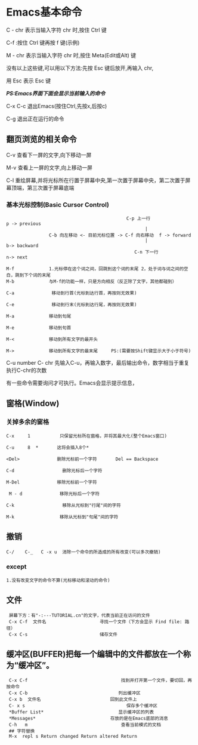 # Emacs基本命令

C - chr 表示当输入字符 chr 时,按住 Ctrl 键

C-f             :按住 Ctrl 键再按 f 键(示例)

M - chr 表示当输入字符 chr 时,按住 Meta(Edit或Alt) 键

没有以上这些键,可以用以下方法:先按 Esc 键后放开,再输入 chr,

用 Esc 表示 Esc 键

***PS:Emacs界面下面会显示当前输入的命令***

 C-x C-c     退出Emacs(按住Ctrl,先按x,后按c)

 C-g           退出正在运行的命令

##  翻页浏览的相关命令

 C-v          查看下一屏的文字,向下移动一屏

 M-v         查看上一屏的文字,向上移动一屏

 C-l           重绘屏幕,并将光标所在行置于屏幕中央,第一次置于屏幕中央，第二次置于屏幕顶端，第三次置于屏幕底端

### 基本光标控制(Basic Cursor Control)

                                                 C-p 上一行                          p -> previous
                                                        |
                    C-b 向左移动 <- 目前光标位置 -> C-f 向右移动  f -> forward  
                                                        |                             b-> backward
                                                    C-n 下一行                         n-> next
    
    M-f             1.光标停在这个词之间，回跳到这个词的末尾 2，处于词与词之间的空白，跳到下个词的末尾
    M-b             与M-f的功能一样，只是方向相反（反正除了文字，其他都碰到）

    C-a              移动到行首(光标到达行首，再按则无效果)

    C-e              移动到行末(光标到达行尾，再按则无效果)

    M-a             移动到句尾

    M-e             移动到句首

    M-<             移动到所有文字的最开头

    M->             移动到所有文字的最末尾     PS:(需要按Shift键显示大于小于符号)

C-u number C- chr  先输入C-u，再输入数字，最后输出命令，数字相当于重复执行C-chr的次数
                   
有一些命令需要询问才可执行。Emacs会显示提示信息，
## 窗格(Window)

###  关掉多余的窗格

    C-x     1           只保留光标所在窗格，并将其最大化(整个Emacs窗口)

    C-u     8  *       这将会插入8个*

    <Del>              删除光标前一个字符       Del == Backspace

    C-d                  删除光标后一个字符

    M-Del              移除光标前一个字符

     M - d              移除光标后一个字符

    C-k                  移除从光标到"行尾"间的字符

    M-k                 移除从光标到"句尾"间的字符

## 撤销
    C-/    C-_   C -x u  消除一个命令的所造成的所有改变(可以多次撤销)
### except
    1.没有改变文字的命令不算(光标移动和滚动的命令)

## 文件
     屏幕下方：有"-:---TUTORIAL.cn"的文字，代表当前正在访问的文件 
     C-x C-f  文件名                    寻找一个文件（下方会显示 Find file: 路径）
     C-x C-s                           储存文件

## 缓冲区(BUFFER)把每一个编辑中的文件都放在一个称为“缓冲区”。

     C-x C-f                                   找到并打开第一个文件，要切回，再按命令
     C-x C-b                                  列出缓冲区
     C-x b  文件名                          回到此文件上
     C- x s                                      保存多个缓冲区
     *Buffer List*                            显示缓冲区的列表
     *Messages*                            存放的是在Emacs底部的消息
     C-h   m                                   查看当前模式的文档
     ## 字符替换
     M-x  repl s Return changed Return altered Return 
